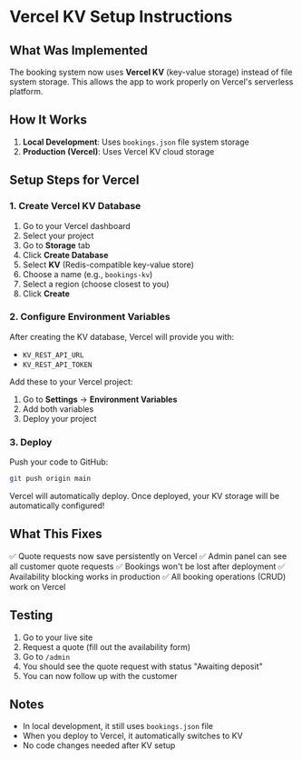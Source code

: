 # Vercel KV Setup Instructions

## What Was Implemented

The booking system now uses **Vercel KV** (key-value storage) instead of file system storage. This allows the app to work properly on Vercel's serverless platform.

## How It Works

1. **Local Development**: Uses `bookings.json` file system storage
2. **Production (Vercel)**: Uses Vercel KV cloud storage

## Setup Steps for Vercel

### 1. Create Vercel KV Database

1. Go to your Vercel dashboard
2. Select your project
3. Go to **Storage** tab
4. Click **Create Database**
5. Select **KV** (Redis-compatible key-value store)
6. Choose a name (e.g., `bookings-kv`)
7. Select a region (choose closest to you)
8. Click **Create**

### 2. Configure Environment Variables

After creating the KV database, Vercel will provide you with:
- `KV_REST_API_URL`
- `KV_REST_API_TOKEN`

Add these to your Vercel project:
1. Go to **Settings** → **Environment Variables**
2. Add both variables
3. Deploy your project

### 3. Deploy

Push your code to GitHub:
```bash
git push origin main
```

Vercel will automatically deploy. Once deployed, your KV storage will be automatically configured!

## What This Fixes

✅ Quote requests now save persistently on Vercel
✅ Admin panel can see all customer quote requests
✅ Bookings won't be lost after deployment
✅ Availability blocking works in production
✅ All booking operations (CRUD) work on Vercel

## Testing

1. Go to your live site
2. Request a quote (fill out the availability form)
3. Go to `/admin`
4. You should see the quote request with status "Awaiting deposit"
5. You can now follow up with the customer

## Notes

- In local development, it still uses `bookings.json` file
- When you deploy to Vercel, it automatically switches to KV
- No code changes needed after KV setup

